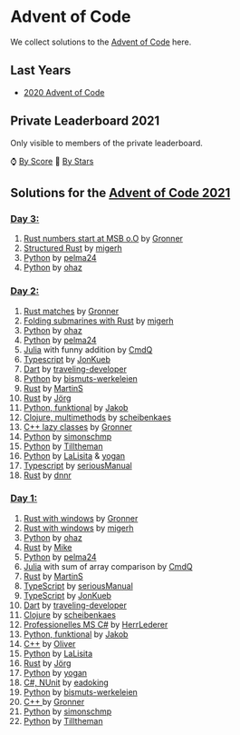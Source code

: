 # Advent of Code

We collect solutions to the [Advent of Code](https://adventofcode.com/) here.

## Last Years

- [2020 Advent of Code](2020.md)

## Private Leaderboard 2021

Only visible to members of the private leaderboard.

⌚ [By Score](https://adventofcode.com/2021/leaderboard/private/view/979032?order=local_score)
🌟 [By Stars](https://adventofcode.com/2021/leaderboard/private/view/979032?order=stars)

## Solutions for the [Advent of Code 2021](https://adventofcode.com/2021)

### [Day 3:](https://adventofcode.com/2021/day/3)

1. [Rust numbers start at MSB o.O](https://github.com/Gronner/aoc-2021/blob/master/src/day3/mod.rs) by [Gronner]
1. [Structured Rust](https://github.com/migerh/aoc-2021/blob/master/src/day03/mod.rs) by [migerh]
2. [Python](https://github.com/pelma24/AdventOfCode/blob/master/2021/day3.py) by [pelma24]
3. [Python](https://github.com/ohaz/adventofcode2021/blob/main/solutions/day3/main.py) by [ohaz]


### [Day 2:](https://adventofcode.com/2021/day/2)

1. [Rust matches](https://github.com/Gronner/aoc-2021/blob/master/src/day2/mod.rs) by [Gronner]
1. [Folding submarines with Rust](https://github.com/migerh/aoc-2021/blob/master/src/day02/mod.rs) by [migerh]
2. [Python](https://github.com/ohaz/adventofcode2021/blob/main/solutions/day2/main.py) by [ohaz]
3. [Python](https://github.com/pelma24/AdventOfCode/blob/master/2021/day2.py) by [pelma24]
4. [Julia](https://github.com/CmdQ/AoC/blob/main/21/src/02.jl) with funny addition by [CmdQ]
5. [Typescript](https://github.com/JonathanKuebler/advent-of-code/blob/master/2021/2_dez/day_2.ts) by [JonKueb]
6. [Dart](https://github.com/traveling-developer/Advent-of-Code-2021/blob/main/lib/src/day02.dart) by [traveling-developer]
7. [Python](https://github.com/bismuts-werkeleien/AoC_2021/blob/master/day02/day2.py) by [bismuts-werkeleien]
8. [Rust](https://github.com/Finomnis/AdventOfCode2021/blob/main/src/solvers/day02.rs) by [MartinS]
9. [Rust](https://github.com/jgpr-code/AdventOfCode/blob/main/AoC_2021/Day02_Dive_Rust/src/main.rs) by [Jörg]
10. [Python, funktional](https://github.com/mp-jakob/aoc2021/blob/master/2021/p2.py) by [Jakob]
11. [Clojure, multimethods](https://github.com/scheibenkaes/aoc-2021/blob/master/src/aoc/day2.clj) by [scheibenkaes]
12. [C++ lazy classes](https://github.com/Gronner/aocpp-2021/blob/main/src/day2.cpp) by [Gronner]
13. [Python](https://github.com/simonschmp/AoC_2021/blob/main/day_02/02_day.py) by [simonschmp]
14. [Python](https://github.com/Tilltheman/AdventOfCode/blob/main/02/daytwo.py) by [Tilltheman]
15. [Python](https://github.com/yogan/AoC2021/blob/main/day02.py) by [LaLisita] & [yogan]
16. [Typescript](https://github.com/seriousManual/aoc2021/blob/master/day2/task.ts) by [seriousManual]
17. [Rust](https://github.com/dnnr/advent-of-code-2021/blob/master/src/day02/mod.rs) by [dnnr]
  
### [Day 1:](https://adventofcode.com/2021/day/1)

1. [Rust with windows](https://github.com/Gronner/aoc-2021/blob/master/src/day1/mod.rs) by [Gronner]
1. [Rust with windows](https://github.com/migerh/aoc-2021/blob/master/src/day01/mod.rs) by [migerh]
2. [Python](https://github.com/ohaz/adventofcode2021/blob/main/solutions/day1/main.py) by [ohaz]
3. [Rust](https://github.com/pituser/aoc-2021-rust/blob/main/src/day01/mod.rs) by [Mike]
4. [Python](https://github.com/pelma24/AdventOfCode/blob/master/2021/day1.py) by [pelma24]
5. [Julia](https://github.com/CmdQ/AoC/blob/main/21/src/01.jl) with sum of array comparison by [CmdQ]
7. [Rust](https://github.com/Finomnis/AdventOfCode2021/blob/main/src/solvers/day01.rs) by [MartinS]
8. [TypeScript](https://github.com/seriousManual/aoc2021/blob/master/day1/task.ts) by [seriousManual]
9. [TypeScript](https://github.com/JonathanKuebler/advent-of-code/tree/master/2021/1_dez) by [JonKueb]
10. [Dart](https://github.com/traveling-developer/Advent-of-Code-2021/blob/main/lib/src/day1.dart) by [traveling-developer]
11. [Clojure](https://github.com/scheibenkaes/aoc-2021/blob/master/src/aoc/day1.clj) by [scheibenkaes]
12. [Professionelles MS C#](https://github.com/HerrLederer/HerrLederer/blob/main/AdventOfCode/1_Sonar/Program.cs) by [HerrLederer]
13. [Python, funktional](https://github.com/mp-jakob/aoc2021/blob/master/2021/p1.py) by [Jakob]
14. [C++](https://github.com/olstar916/AoC_2021/tree/main/Day_01_1_sonar_sweep) by [Oliver]
15. [Python](https://github.com/LaLisita/AoC2021/blob/main/day_01/day1.py) by [LaLisita]
16. [Rust](https://github.com/jgpr-code/AdventOfCode/blob/main/AoC_2021/Day01_SonarSweep_Rust/src/main.rs) by [Jörg]
17. [Python](https://github.com/yogan/AoC2021/blob/main/day01.py) by [yogan]
18. [C#, NUnit](https://github.com/eadoking/advent-of-code-2021/tree/master/Solutions/Day01) by [eadoking]
19. [Python](https://github.com/bismuts-werkeleien/AoC_2021/blob/master/day01/day_1.py) by [bismuts-werkeleien]
20. [C++ <algorithm>](https://github.com/Gronner/aocpp-2021/blob/main/src/day1.cpp) by [Gronner]
21. [Python](https://github.com/simonschmp/AoC_2021/blob/main/day_01/01_day.py) by [simonschmp]
22. [Python](https://github.com/Tilltheman/AdventOfCode/blob/main/01/dayone.py) by [Tilltheman]

[Gronner]: https://github.com/Gronner
[migerh]: https://github.com/migerh
[ohaz]: https://github.com/ohaz
[Tilltheman]: https://github.com/Tilltheman
[traveling-developer]: https://github.com/traveling-developer
[Mike]: https://github.com/pituser
[pelma24]: https://github.com/pelma24
[CmdQ]: https://github.com/CmdQ/AoC2020/tree/main/21
[MartinS]: https://github.com/Finomnis
[seriousManual]: https://github.com/seriousManual
[JonKueb]: https://github.com/JonathanKuebler
[scheibenkaes]: https://github.com/scheibenkaes
[HerrLederer]: https://github.com/HerrLederer
[Jakob]: https://github.com/mp-jakob
[Oliver]: https://github.com/olstar916
[LaLisita]: https://github.com/LaLisita
[Jörg]: https://github.com/jgpr-code
[yogan]: https://github.com/yogan
[eadoking]: https://github.com/eadoking
[bismuts-werkeleien]: https://github.com/bismuts-werkeleien
[simonschmp]: https://github.com/simonschmp
[dnnr]: https://github.com/dnnr
